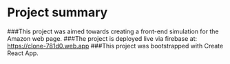 # Project summary

###This project was aimed towards creating a front-end simulation for the Amazon web page.
###The project is deployed live via firebase at: https://clone-781d0.web.app
###This project was bootstrapped with Create React App.
